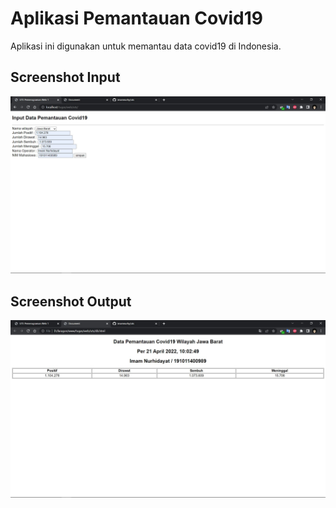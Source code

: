# Aplikasi Pemantauan Covid19

Aplikasi ini digunakan untuk memantau data covid19 di Indonesia.

## Screenshot Input
![Screen input](sc_input.jpg)

## Screenshot Output
![Screen output](sc_output.jpg)